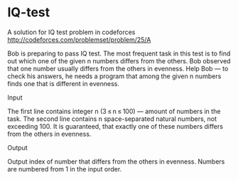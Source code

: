 # IQ-test
A solution for IQ test problem in codeforces   http://codeforces.com/problemset/problem/25/A

Bob is preparing to pass IQ test. The most frequent task in this test is to find out which one of the given n numbers differs from the others. Bob observed that one number usually differs from the others in evenness. Help Bob — to check his answers, he needs a program that among the given n numbers finds one that is different in evenness.

Input

The first line contains integer n (3 ≤ n ≤ 100) — amount of numbers in the task. The second line contains n space-separated natural numbers, not exceeding 100. It is guaranteed, that exactly one of these numbers differs from the others in evenness.

Output

Output index of number that differs from the others in evenness. Numbers are numbered from 1 in the input order.

